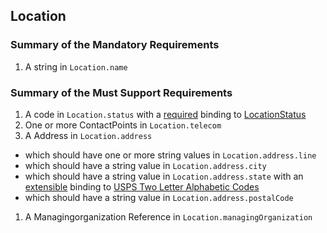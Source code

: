 ## Location

### Summary of the Mandatory Requirements
1.  A  string  in `Location.name`

### Summary of the Must Support Requirements
1.  A  code  in `Location.status`
with a [required](http://hl7.org/fhir/R4/terminologies.html#required)
 binding to [LocationStatus](http://hl7.org/fhir/ValueSet/location-status|4.0.0)
1. One or more  ContactPoints  in `Location.telecom`
1.  A  Address  in `Location.address`
   - which should have one or more  string values  in `Location.address.line`
   - which should have a  string value  in `Location.address.city`
   - which should have a  string value  in `Location.address.state`
with an [extensible](http://hl7.org/fhir/R4/terminologies.html#extensible)
 binding to [USPS Two Letter Alphabetic Codes](http://hl7.org/fhir/us/core/ValueSet/us-core-usps-state)
   - which should have a  string value  in `Location.address.postalCode`
1.  A Managingorganization Reference  in `Location.managingOrganization`